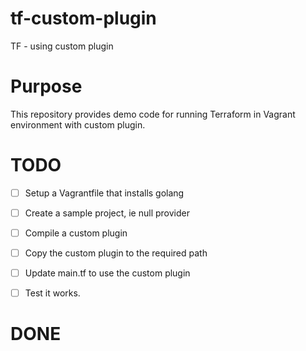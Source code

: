 # tf-custom-plugin
TF - using custom plugin

# Purpose
This repository provides demo code for running Terraform in Vagrant environment with custom plugin.

# TODO

- [ ] Setup a Vagrantfile that installs golang
- [ ] Create a sample project, ie null provider
- [ ] Compile a custom plugin
- [ ] Copy the custom plugin to the required path
- [ ] Update main.tf to use the custom plugin
- [ ] Test it works.


# DONE
